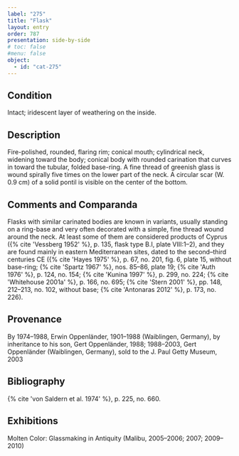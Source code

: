 ```yaml
---
label: "275"
title: "Flask"
layout: entry
order: 787
presentation: side-by-side
# toc: false
#menu: false 
object:
  - id: "cat-275"
---
```


## Condition

Intact; iridescent layer of weathering on the inside.

## Description

Fire-polished, rounded, flaring rim; conical mouth; cylindrical neck, widening toward the body; conical body with rounded carination that curves in toward the tubular, folded base-ring. A fine thread of greenish glass is wound spirally five times on the lower part of the neck. A circular scar (W. 0.9 cm) of a solid pontil is visible on the center of the bottom.

## Comments and Comparanda

Flasks with similar carinated bodies are known in variants, usually standing on a ring-base and very often decorated with a simple, fine thread wound around the neck. At least some of them are considered products of Cyprus ({% cite 'Vessberg 1952' %}, p. 135, flask type B.I, plate VIII:1–2), and they are found mainly in eastern Mediterranean sites, dated to the second–third centuries CE ({% cite 'Hayes 1975' %}, p. 67, no. 201, fig. 6, plate 15, without base-ring; {% cite 'Spartz 1967' %}, nos. 85–86, plate 19; {% cite 'Auth 1976' %}, p. 124, no. 154; {% cite 'Kunina 1997' %}, p. 299, no. 224; {% cite 'Whitehouse 2001a' %}, p. 166, no. 695; {% cite 'Stern 2001' %}, pp. 148, 212–213, no. 102, without base; {% cite 'Antonaras 2012' %}, p. 173, no. 226).

## Provenance

By 1974–1988, Erwin Oppenländer, 1901–1988 (Waiblingen, Germany), by inheritance to his son, Gert Oppenländer, 1988; 1988–2003, Gert Oppenländer (Waiblingen, Germany), sold to the J. Paul Getty Museum, 2003

## Bibliography

{% cite 'von Saldern et al. 1974' %}, p. 225, no. 660.

## Exhibitions

Molten Color: Glassmaking in Antiquity (Malibu, 2005–2006; 2007; 2009–2010)
